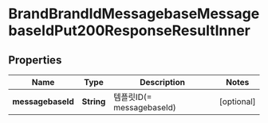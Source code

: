 

# BrandBrandIdMessagebaseMessagebaseIdPut200ResponseResultInner


## Properties

| Name | Type | Description | Notes |
|------------ | ------------- | ------------- | -------------|
|**messagebaseId** | **String** | 템플릿ID(&#x3D; messagebaseId) |  [optional] |




